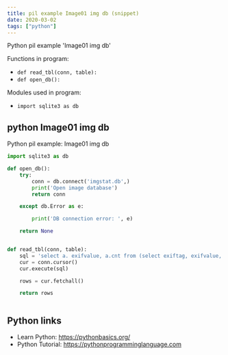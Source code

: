 ```yaml
---
title: pil example Image01 img db (snippet)
date: 2020-03-02
tags: ["python"]
---
```

Python pil example 'Image01 img db'

Functions in program: 
* `def read_tbl(conn, table):`
* `def open_db():`

Modules used in program: 
* `import sqlite3 as db`

## python Image01 img db

Python pil example: Image01 img db

```python
import sqlite3 as db

def open_db():
    try:
        conn = db.connect('imgstat.db',)
        print('Open image database')
        return conn

    except db.Error as e:

        print('DB connection error: ', e)

    return None


def read_tbl(conn, table):
    sql = 'select a. exifvalue, a.cnt from (select exiftag, exifvalue, count(exiftag) as cnt from picdata where exiftag = "EXIF FocalLength" group by exiftag,exifvalue) as a'
    cur = conn.cursor()
    cur.execute(sql)

    rows = cur.fetchall()

    return rows



```

## Python links

- Learn Python: https://pythonbasics.org/
- Python Tutorial: https://pythonprogramminglanguage.com

